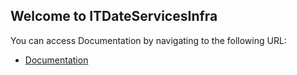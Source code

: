 ## Welcome to ITDateServicesInfra

You can access Documentation by navigating to the following URL:
- [Documentation](https://github.com/Richard-Barrett/ITDataServicesInfra/wiki)
